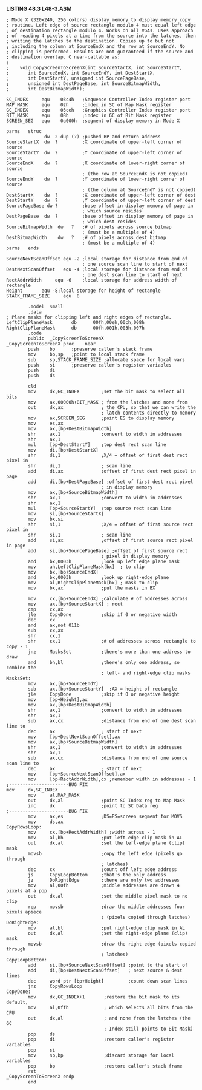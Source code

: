 **LISTING 48.3 L48-3.ASM**

    ; Mode X (320x240, 256 colors) display memory to display memory copy
    ; routine. Left edge of source rectangle modulo 4 must equal left edge
    ; of destination rectangle modulo 4. Works on all VGAs. Uses approach
    ; of reading 4 pixels at a time from the source into the latches, then
    ; writing the latches to the destination. Copies up to but not
    ; including the column at SourceEndX and the row at SourceEndY. No
    ; clipping is performed. Results are not guaranteed if the source and
    ; destination overlap. C near-callable as:
    ;
    ;    void CopyScreenToScreenX(int SourceStartX, int SourceStartY,
    ;       int SourceEndX, int SourceEndY, int DestStartX,
    ;       int DestStartY, unsigned int SourcePageBase,
    ;       unsigned int DestPageBase, int SourceBitmapWidth,
    ;       int DestBitmapWidth);

    SC_INDEX     equ    03c4h   ;Sequence Controller Index register port
    MAP_MASK     equ    02h     ;index in SC of Map Mask register
    GC_INDEX     equ    03ceh   ;Graphics Controller Index register port
    BIT_MASK     equ    08h     ;index in GC of Bit Mask register
    SCREEN_SEG   equ    0a000h  ;segment of display memory in Mode X

    parms   struc
                  dw  2 dup (?) ;pushed BP and return address
    SourceStartX  dw  ?         ;X coordinate of upper-left corner of source
    SourceStartY  dw  ?         ;Y coordinate of upper-left corner of source
    SourceEndX    dw  ?         ;X coordinate of lower-right corner of source
                                ; (the row at SourceEndX is not copied)
    SourceEndY    dw  ?         ;Y coordinate of lower-right corner of source
                                ; (the column at SourceEndY is not copied)
    DestStartX    dw  ?         ;X coordinate of upper-left corner of dest
    DestStartY    dw  ?         ;Y coordinate of upper-left corner of dest
    SourcePageBase dw ?         ;base offset in display memory of page in
                                ; which source resides
    DestPageBase  dw  ?         ;base offset in display memory of page in
                                ; which dest resides
    SourceBitmapWidth  dw   ?   ;# of pixels across source bitmap
                                ; (must be a multiple of 4)
    DestBitmapWidth    dw   ?   ;# of pixels across dest bitmap
                                ; (must be a multiple of 4)
    parms   ends

    SourceNextScanOffset equ -2 ;local storage for distance from end of
                                ; one source scan line to start of next
    DestNextScanOffset   equ -4 ;local storage for distance from end of
                                ; one dest scan line to start of next
    RectAddrWidth     equ -6    ;local storage for address width of rectangle
    Height       equ -8;local storage for height of rectangle
    STACK_FRAME_SIZE     equ  8

            .model  small
            .data
    ; Plane masks for clipping left and right edges of rectangle.
    LeftClipPlaneMask       db      00fh,00eh,00ch,008h
    RightClipPlaneMask      db      00fh,001h,003h,007h
            .code
            public  _CopyScreenToScreenX
    _CopyScreenToScreenX proc    near
            push    bp      ;preserve caller's stack frame
            mov     bp,sp   ;point to local stack frame
            sub     sp,STACK_FRAME_SIZE ;allocate space for local vars
            push    si      ;preserve caller's register variables
            push    di
            push    ds

            cld
            mov     dx,GC_INDEX        ;set the bit mask to select all bits
            mov     ax,00000h+BIT_MASK ; from the latches and none from
            out     dx,ax              ; the CPU, so that we can write the
                                       ; latch contents directly to memory
            mov     ax,SCREEN_SEG      ;point ES to display memory
            mov     es,ax
            mov     ax,[bp+DestBitmapWidth]
            shr     ax,1               ;convert to width in addresses
            shr     ax,1
            mul     [bp+DestStartY]    ;top dest rect scan line
            mov     di,[bp+DestStartX]
            shr     di,1               ;X/4 = offset of first dest rect pixel in
            shr     di,1               ; scan line
            add     di,ax              ;offset of first dest rect pixel in page
            add     di,[bp+DestPageBase] ;offset of first dest rect pixel
                                       ; in display memory
            mov     ax,[bp+SourceBitmapWidth]
            shr     ax,1               ;convert to width in addresses
            shr     ax,1
            mul     [bp+SourceStartY]  ;top source rect scan line
            mov     si,[bp+SourceStartX]
            mov     bx,si
            shr     si,1               ;X/4 = offset of first source rect pixel in
            shr     si,1               ; scan line
            add     si,ax              ;offset of first source rect pixel in page
            add     si,[bp+SourcePageBase] ;offset of first source rect
                                       ; pixel in display memory
            and     bx,0003h           ;look up left edge plane mask
            mov     ah,LeftClipPlaneMask[bx]  ; to clip
            mov     bx,[bp+SourceEndX]
            and     bx,0003h           ;look up right-edge plane
            mov     al,RightClipPlaneMask[bx] ; mask to clip
            mov     bx,ax              ;put the masks in BX
            
            mov     cx,[bp+SourceEndX] ;calculate # of addresses across
            mov     ax,[bp+SourceStartX] ; rect
            cmp     cx,ax
            jle     CopyDone           ;skip if 0 or negative width
            dec     cx
            and     ax,not 011b
            sub     cx,ax
            shr     cx,1
            shr     cx,1               ;# of addresses across rectangle to copy - 1
            jnz     MasksSet           ;there's more than one address to draw
            and     bh,bl              ;there's only one address, so combine the 
                                       ; left- and right-edge clip masks
    MasksSet:
            mov     ax,[bp+SourceEndY]
            sub     ax,[bp+SourceStartY]  ;AX = height of rectangle
            jle     CopyDone           ;skip if 0 or negative height
            mov     [bp+Height],ax
            mov     ax,[bp+DestBitmapWidth]
            shr     ax,1               ;convert to width in addresses
            shr     ax,1
            sub     ax,cx              ;distance from end of one dest scan line to
            dec     ax                 ; start of next
            mov     [bp+DestNextScanOffset],ax
            mov     ax,[bp+SourceBitmapWidth]
            shr     ax,1               ;convert to width in addresses
            shr     ax,1
            sub     ax,cx              ;distance from end of one source scan line to
            dec     ax                 ; start of next
            mov     [bp+SourceNextScanOffset],ax
            mov     [bp+RectAddrWidth],cx ;remember width in addresses - 1
    ;----------------------BUG FIX
    mov     dx,SC_INDEX
            mov     al,MAP_MASK
            out     dx,al              ;point SC Index reg to Map Mask
            inc     dx                 ;point to SC Data reg
    ;----------------------BUG FIX
            mov     ax,es              ;DS=ES=screen segment for MOVS
            mov     ds,ax
    CopyRowsLoop:
            mov     cx,[bp+RectAddrWidth] ;width across - 1
            mov     al,bh              ;put left-edge clip mask in AL
            out     dx,al              ;set the left-edge plane (clip) mask
            movsb                      ;copy the left edge (pixels go through
                                       ; latches)
            dec     cx                 ;count off left edge address
            js      CopyLoopBottom     ;that's the only address
            jz      DoRightEdge        ;there are only two addresses
            mov     al,00fh            ;middle addresses are drawn 4 pixels at a pop
            out     dx,al              ;set the middle pixel mask to no clip
            rep     movsb              ;draw the middle addresses four pixels apiece
                                       ; (pixels copied through latches)
    DoRightEdge:
            mov     al,bl              ;put right-edge clip mask in AL
            out     dx,al              ;set the right-edge plane (clip) mask
            movsb                      ;draw the right edge (pixels copied through
                                       ; latches)
    CopyLoopBottom:
            add     si,[bp+SourceNextScanOffset] ;point to the start of
            add     di,[bp+DestNextScanOffset]   ; next source & dest lines
            dec     word ptr [bp+Height]         ;count down scan lines
            jnz     CopyRowsLoop
    CopyDone:
            mov     dx,GC_INDEX+1       ;restore the bit mask to its default,
            mov     al,0ffh             ; which selects all bits from the CPU
            out     dx,al               ; and none from the latches (the GC
                                        ; Index still points to Bit Mask)
            pop     ds
            pop     di                  ;restore caller's register variables
            pop     si
            mov     sp,bp               ;discard storage for local variables
            pop     bp                  ;restore caller's stack frame
            ret
    _CopyScreenToScreenX endp
            end
